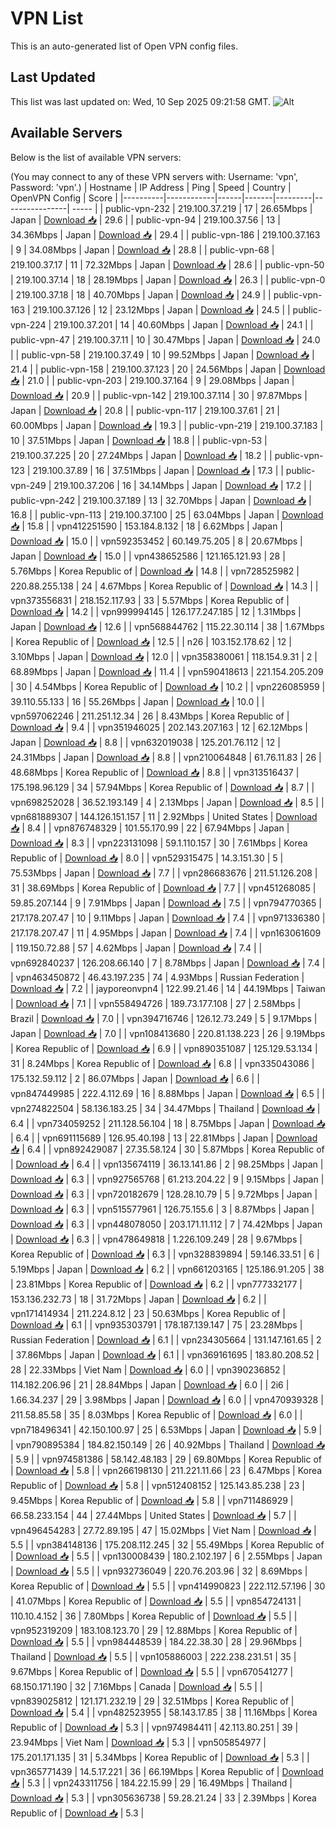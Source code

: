 # VPN List

This is an auto-generated list of Open VPN config files.

## Last Updated

This list was last updated on: Wed, 10 Sep 2025 09:21:58 GMT.
![Alt](https://repobeats.axiom.co/api/embed/186b98318ef1479477931607c1ad7d823f12451f.svg "Repobeats analytics image")

## Available Servers

Below is the list of available VPN servers:

(You may connect to any of these VPN servers with: Username: 'vpn', Password: 'vpn'.)
| Hostname | IP Address | Ping | Speed | Country | OpenVPN Config | Score |
|----------|------------|------|-------|---------|----------------| ----- |
| public-vpn-232 | 219.100.37.219 | 17 | 26.65Mbps | Japan | [Download 📥](./configs/server_0_JP.ovpn) | 29.6 |
| public-vpn-94 | 219.100.37.56 | 13 | 34.36Mbps | Japan | [Download 📥](./configs/server_1_JP.ovpn) | 29.4 |
| public-vpn-186 | 219.100.37.163 | 9 | 34.08Mbps | Japan | [Download 📥](./configs/server_2_JP.ovpn) | 28.8 |
| public-vpn-68 | 219.100.37.17 | 11 | 72.32Mbps | Japan | [Download 📥](./configs/server_3_JP.ovpn) | 28.6 |
| public-vpn-50 | 219.100.37.14 | 18 | 28.19Mbps | Japan | [Download 📥](./configs/server_4_JP.ovpn) | 26.3 |
| public-vpn-0 | 219.100.37.18 | 18 | 40.70Mbps | Japan | [Download 📥](./configs/server_5_JP.ovpn) | 24.9 |
| public-vpn-163 | 219.100.37.126 | 12 | 23.12Mbps | Japan | [Download 📥](./configs/server_6_JP.ovpn) | 24.5 |
| public-vpn-224 | 219.100.37.201 | 14 | 40.60Mbps | Japan | [Download 📥](./configs/server_7_JP.ovpn) | 24.1 |
| public-vpn-47 | 219.100.37.11 | 10 | 30.47Mbps | Japan | [Download 📥](./configs/server_8_JP.ovpn) | 24.0 |
| public-vpn-58 | 219.100.37.49 | 10 | 99.52Mbps | Japan | [Download 📥](./configs/server_9_JP.ovpn) | 21.4 |
| public-vpn-158 | 219.100.37.123 | 20 | 24.56Mbps | Japan | [Download 📥](./configs/server_10_JP.ovpn) | 21.0 |
| public-vpn-203 | 219.100.37.164 | 9 | 29.08Mbps | Japan | [Download 📥](./configs/server_11_JP.ovpn) | 20.9 |
| public-vpn-142 | 219.100.37.114 | 30 | 97.87Mbps | Japan | [Download 📥](./configs/server_12_JP.ovpn) | 20.8 |
| public-vpn-117 | 219.100.37.61 | 21 | 60.00Mbps | Japan | [Download 📥](./configs/server_13_JP.ovpn) | 19.3 |
| public-vpn-219 | 219.100.37.183 | 10 | 37.51Mbps | Japan | [Download 📥](./configs/server_14_JP.ovpn) | 18.8 |
| public-vpn-53 | 219.100.37.225 | 20 | 27.24Mbps | Japan | [Download 📥](./configs/server_15_JP.ovpn) | 18.2 |
| public-vpn-123 | 219.100.37.89 | 16 | 37.51Mbps | Japan | [Download 📥](./configs/server_16_JP.ovpn) | 17.3 |
| public-vpn-249 | 219.100.37.206 | 16 | 34.14Mbps | Japan | [Download 📥](./configs/server_17_JP.ovpn) | 17.2 |
| public-vpn-242 | 219.100.37.189 | 13 | 32.70Mbps | Japan | [Download 📥](./configs/server_18_JP.ovpn) | 16.8 |
| public-vpn-113 | 219.100.37.100 | 25 | 63.04Mbps | Japan | [Download 📥](./configs/server_19_JP.ovpn) | 15.8 |
| vpn412251590 | 153.184.8.132 | 18 | 6.62Mbps | Japan | [Download 📥](./configs/server_20_JP.ovpn) | 15.0 |
| vpn592353452 | 60.149.75.205 | 8 | 20.67Mbps | Japan | [Download 📥](./configs/server_21_JP.ovpn) | 15.0 |
| vpn438652586 | 121.165.121.93 | 28 | 5.76Mbps | Korea Republic of | [Download 📥](./configs/server_22_KR.ovpn) | 14.8 |
| vpn728525982 | 220.88.255.138 | 24 | 4.67Mbps | Korea Republic of | [Download 📥](./configs/server_23_KR.ovpn) | 14.3 |
| vpn373556831 | 218.152.117.93 | 33 | 5.57Mbps | Korea Republic of | [Download 📥](./configs/server_24_KR.ovpn) | 14.2 |
| vpn999994145 | 126.177.247.185 | 12 | 1.31Mbps | Japan | [Download 📥](./configs/server_25_JP.ovpn) | 12.6 |
| vpn568844762 | 115.22.30.114 | 38 | 1.67Mbps | Korea Republic of | [Download 📥](./configs/server_26_KR.ovpn) | 12.5 |
| n26 | 103.152.178.62 | 12 | 3.10Mbps | Japan | [Download 📥](./configs/server_27_JP.ovpn) | 12.0 |
| vpn358380061 | 118.154.9.31 | 2 | 68.89Mbps | Japan | [Download 📥](./configs/server_28_JP.ovpn) | 11.4 |
| vpn590418613 | 221.154.205.209 | 30 | 4.54Mbps | Korea Republic of | [Download 📥](./configs/server_29_KR.ovpn) | 10.2 |
| vpn226085959 | 39.110.55.133 | 16 | 55.26Mbps | Japan | [Download 📥](./configs/server_30_JP.ovpn) | 10.0 |
| vpn597062246 | 211.251.12.34 | 26 | 8.43Mbps | Korea Republic of | [Download 📥](./configs/server_31_KR.ovpn) | 9.4 |
| vpn351946025 | 202.143.207.163 | 12 | 62.12Mbps | Japan | [Download 📥](./configs/server_32_JP.ovpn) | 8.8 |
| vpn632019038 | 125.201.76.112 | 12 | 24.31Mbps | Japan | [Download 📥](./configs/server_33_JP.ovpn) | 8.8 |
| vpn210064848 | 61.76.11.83 | 26 | 48.68Mbps | Korea Republic of | [Download 📥](./configs/server_34_KR.ovpn) | 8.8 |
| vpn313516437 | 175.198.96.129 | 34 | 57.94Mbps | Korea Republic of | [Download 📥](./configs/server_35_KR.ovpn) | 8.7 |
| vpn698252028 | 36.52.193.149 | 4 | 2.13Mbps | Japan | [Download 📥](./configs/server_36_JP.ovpn) | 8.5 |
| vpn681889307 | 144.126.151.157 | 11 | 2.92Mbps | United States | [Download 📥](./configs/server_37_US.ovpn) | 8.4 |
| vpn876748329 | 101.55.170.99 | 22 | 67.94Mbps | Japan | [Download 📥](./configs/server_38_JP.ovpn) | 8.3 |
| vpn223131098 | 59.1.110.157 | 30 | 7.61Mbps | Korea Republic of | [Download 📥](./configs/server_39_KR.ovpn) | 8.0 |
| vpn529315475 | 14.3.151.30 | 5 | 75.53Mbps | Japan | [Download 📥](./configs/server_40_JP.ovpn) | 7.7 |
| vpn286683676 | 211.51.126.208 | 31 | 38.69Mbps | Korea Republic of | [Download 📥](./configs/server_41_KR.ovpn) | 7.7 |
| vpn451268085 | 59.85.207.144 | 9 | 7.91Mbps | Japan | [Download 📥](./configs/server_42_JP.ovpn) | 7.5 |
| vpn794770365 | 217.178.207.47 | 10 | 9.11Mbps | Japan | [Download 📥](./configs/server_43_JP.ovpn) | 7.4 |
| vpn971336380 | 217.178.207.47 | 11 | 4.95Mbps | Japan | [Download 📥](./configs/server_44_JP.ovpn) | 7.4 |
| vpn163061609 | 119.150.72.88 | 57 | 4.62Mbps | Japan | [Download 📥](./configs/server_45_JP.ovpn) | 7.4 |
| vpn692840237 | 126.208.66.140 | 7 | 8.78Mbps | Japan | [Download 📥](./configs/server_46_JP.ovpn) | 7.4 |
| vpn463450872 | 46.43.197.235 | 74 | 4.93Mbps | Russian Federation | [Download 📥](./configs/server_47_RU.ovpn) | 7.2 |
| jayporeonvpn4 | 122.99.21.46 | 14 | 44.19Mbps | Taiwan | [Download 📥](./configs/server_48_TW.ovpn) | 7.1 |
| vpn558494726 | 189.73.177.108 | 27 | 2.58Mbps | Brazil | [Download 📥](./configs/server_49_BR.ovpn) | 7.0 |
| vpn394716746 | 126.12.73.249 | 5 | 9.17Mbps | Japan | [Download 📥](./configs/server_50_JP.ovpn) | 7.0 |
| vpn108413680 | 220.81.138.223 | 26 | 9.19Mbps | Korea Republic of | [Download 📥](./configs/server_51_KR.ovpn) | 6.9 |
| vpn890351087 | 125.129.53.134 | 31 | 8.24Mbps | Korea Republic of | [Download 📥](./configs/server_52_KR.ovpn) | 6.8 |
| vpn335043086 | 175.132.59.112 | 2 | 86.07Mbps | Japan | [Download 📥](./configs/server_53_JP.ovpn) | 6.6 |
| vpn847449985 | 222.4.112.69 | 16 | 8.88Mbps | Japan | [Download 📥](./configs/server_54_JP.ovpn) | 6.5 |
| vpn274822504 | 58.136.183.25 | 34 | 34.47Mbps | Thailand | [Download 📥](./configs/server_55_TH.ovpn) | 6.4 |
| vpn734059252 | 211.128.56.104 | 18 | 8.75Mbps | Japan | [Download 📥](./configs/server_56_JP.ovpn) | 6.4 |
| vpn691115689 | 126.95.40.198 | 13 | 22.81Mbps | Japan | [Download 📥](./configs/server_57_JP.ovpn) | 6.4 |
| vpn892429087 | 27.35.58.124 | 30 | 5.87Mbps | Korea Republic of | [Download 📥](./configs/server_58_KR.ovpn) | 6.4 |
| vpn135674119 | 36.13.141.86 | 2 | 98.25Mbps | Japan | [Download 📥](./configs/server_59_JP.ovpn) | 6.3 |
| vpn927565768 | 61.213.204.22 | 9 | 9.15Mbps | Japan | [Download 📥](./configs/server_60_JP.ovpn) | 6.3 |
| vpn720182679 | 128.28.10.79 | 5 | 9.72Mbps | Japan | [Download 📥](./configs/server_61_JP.ovpn) | 6.3 |
| vpn515577961 | 126.75.155.6 | 3 | 8.87Mbps | Japan | [Download 📥](./configs/server_62_JP.ovpn) | 6.3 |
| vpn448078050 | 203.171.11.112 | 7 | 74.42Mbps | Japan | [Download 📥](./configs/server_63_JP.ovpn) | 6.3 |
| vpn478649818 | 1.226.109.249 | 28 | 9.67Mbps | Korea Republic of | [Download 📥](./configs/server_64_KR.ovpn) | 6.3 |
| vpn328839894 | 59.146.33.51 | 6 | 5.19Mbps | Japan | [Download 📥](./configs/server_65_JP.ovpn) | 6.2 |
| vpn661203165 | 125.186.91.205 | 38 | 23.81Mbps | Korea Republic of | [Download 📥](./configs/server_66_KR.ovpn) | 6.2 |
| vpn777332177 | 153.136.232.73 | 18 | 31.72Mbps | Japan | [Download 📥](./configs/server_67_JP.ovpn) | 6.2 |
| vpn171414934 | 211.224.8.12 | 23 | 50.63Mbps | Korea Republic of | [Download 📥](./configs/server_68_KR.ovpn) | 6.1 |
| vpn935303791 | 178.187.139.147 | 75 | 23.28Mbps | Russian Federation | [Download 📥](./configs/server_69_RU.ovpn) | 6.1 |
| vpn234305664 | 131.147.161.65 | 2 | 37.86Mbps | Japan | [Download 📥](./configs/server_70_JP.ovpn) | 6.1 |
| vpn369161695 | 183.80.208.52 | 28 | 22.33Mbps | Viet Nam | [Download 📥](./configs/server_71_VN.ovpn) | 6.0 |
| vpn390236852 | 114.182.206.96 | 21 | 28.84Mbps | Japan | [Download 📥](./configs/server_72_JP.ovpn) | 6.0 |
| 2i6 | 1.66.34.237 | 29 | 3.98Mbps | Japan | [Download 📥](./configs/server_73_JP.ovpn) | 6.0 |
| vpn470939328 | 211.58.85.58 | 35 | 8.03Mbps | Korea Republic of | [Download 📥](./configs/server_74_KR.ovpn) | 6.0 |
| vpn718496341 | 42.150.100.97 | 25 | 6.53Mbps | Japan | [Download 📥](./configs/server_75_JP.ovpn) | 5.9 |
| vpn790895384 | 184.82.150.149 | 26 | 40.92Mbps | Thailand | [Download 📥](./configs/server_76_TH.ovpn) | 5.9 |
| vpn974581386 | 58.142.48.183 | 29 | 69.80Mbps | Korea Republic of | [Download 📥](./configs/server_77_KR.ovpn) | 5.8 |
| vpn266198130 | 211.221.11.66 | 23 | 6.47Mbps | Korea Republic of | [Download 📥](./configs/server_78_KR.ovpn) | 5.8 |
| vpn512408152 | 125.143.85.238 | 23 | 9.45Mbps | Korea Republic of | [Download 📥](./configs/server_79_KR.ovpn) | 5.8 |
| vpn711486929 | 66.58.233.154 | 44 | 27.44Mbps | United States | [Download 📥](./configs/server_80_US.ovpn) | 5.7 |
| vpn496454283 | 27.72.89.195 | 47 | 15.02Mbps | Viet Nam | [Download 📥](./configs/server_81_VN.ovpn) | 5.5 |
| vpn384148136 | 175.208.112.245 | 32 | 55.49Mbps | Korea Republic of | [Download 📥](./configs/server_82_KR.ovpn) | 5.5 |
| vpn130008439 | 180.2.102.197 | 6 | 2.55Mbps | Japan | [Download 📥](./configs/server_83_JP.ovpn) | 5.5 |
| vpn932736049 | 220.76.203.96 | 32 | 8.69Mbps | Korea Republic of | [Download 📥](./configs/server_84_KR.ovpn) | 5.5 |
| vpn414990823 | 222.112.57.196 | 30 | 41.07Mbps | Korea Republic of | [Download 📥](./configs/server_85_KR.ovpn) | 5.5 |
| vpn854724131 | 110.10.4.152 | 36 | 7.80Mbps | Korea Republic of | [Download 📥](./configs/server_86_KR.ovpn) | 5.5 |
| vpn952319209 | 183.108.123.70 | 29 | 12.88Mbps | Korea Republic of | [Download 📥](./configs/server_87_KR.ovpn) | 5.5 |
| vpn984448539 | 184.22.38.30 | 28 | 29.96Mbps | Thailand | [Download 📥](./configs/server_88_TH.ovpn) | 5.5 |
| vpn105886003 | 222.238.231.51 | 35 | 9.67Mbps | Korea Republic of | [Download 📥](./configs/server_89_KR.ovpn) | 5.5 |
| vpn670541277 | 68.150.171.190 | 32 | 7.16Mbps | Canada | [Download 📥](./configs/server_90_CA.ovpn) | 5.5 |
| vpn839025812 | 121.171.232.19 | 29 | 32.51Mbps | Korea Republic of | [Download 📥](./configs/server_91_KR.ovpn) | 5.4 |
| vpn482523955 | 58.143.17.85 | 38 | 11.16Mbps | Korea Republic of | [Download 📥](./configs/server_92_KR.ovpn) | 5.3 |
| vpn974984411 | 42.113.80.251 | 39 | 23.94Mbps | Viet Nam | [Download 📥](./configs/server_93_VN.ovpn) | 5.3 |
| vpn505854977 | 175.201.171.135 | 31 | 5.34Mbps | Korea Republic of | [Download 📥](./configs/server_94_KR.ovpn) | 5.3 |
| vpn365771439 | 14.5.17.221 | 36 | 66.19Mbps | Korea Republic of | [Download 📥](./configs/server_95_KR.ovpn) | 5.3 |
| vpn243311756 | 184.22.15.99 | 29 | 16.49Mbps | Thailand | [Download 📥](./configs/server_96_TH.ovpn) | 5.3 |
| vpn305636738 | 59.28.21.24 | 33 | 2.39Mbps | Korea Republic of | [Download 📥](./configs/server_97_KR.ovpn) | 5.3 |

